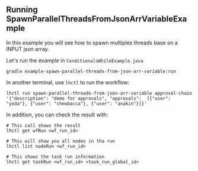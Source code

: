 ## Running SpawnParallelThreadsFromJsonArrVariableExample

In this example you will see how to spawn multiples threads base on a INPUT json array.

Let's run the example in `ConditionalsWhileExample.java`

```
gradle example-spawn-parallel-threads-from-json-arr-variable:run
```

In another terminal, use `lhctl` to run the workflow:

```
lhctl run spawn-parallel-threads-from-json-arr-variable approval-chain '{"description": "demo for approvals", "approvals":  [{"user": "yoda"}, {"user": "chewbacca"}, {"user": "anakin"}]}'
```

In addition, you can check the result with:

```
# This call shows the result
lhctl get wfRun <wf_run_id>

# This will show you all nodes in tha run
lhctl list nodeRun <wf_run_id>

# This shows the task run information
lhctl get taskRun <wf_run_id> <task_run_global_id>
```
